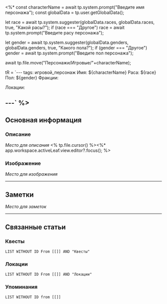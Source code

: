 <%*
const characterName = await tp.system.prompt("Введите имя персонажа");
const globalData = tp.user.getGlobalData();

let race = await tp.system.suggester(globalData.races, globalData.races, true, "Какой расы?");
if (race === "Другое") race = await tp.system.prompt("Введите расу персонажа");

let gender = await tp.system.suggester(globalData.genders, globalData.genders, true, "Какого пола?");
if (gender === "Другое") gender = await tp.system.prompt("Введите пол персонажа");

await tp.file.move("Персонажи/Игровые/"+characterName);

tR = `---
tags: игровой_персонаж
Имя: ${characterName}
Раса: ${race}
Пол: ${gender}
Фракции:
  

Локации:
  

---`
%>
---
## Основная информация
### Описание

*Место для описания*
<% tp.file.cursor() %><%* app.workspace.activeLeaf.view.editor?.focus(); %>

### Изображение

*Место для изображения*

---
## Заметки

*Место для заметок*

---
## Связанные статьи

### Квесты
```dataview
LIST WITHOUT ID From [[]] AND "Квесты"
```
### Локации
```dataview
LIST WITHOUT ID From [[]] AND "Локации"
```
### Упоминания
```dataview
LIST WITHOUT ID from [[]]
```